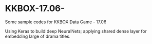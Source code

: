 # KKBOX-17.06-
Some sample codes for KKBOX Data Game - 17.06 

Using Keras to build deep NeuralNets; applying shared dense layer for embedding large of drama titles.
